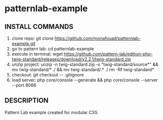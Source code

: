 # patternlab-example

INSTALL COMMANDS
----------------
1. clone repo: git clone https://github.com/monafouad/patternlab-example.git
2. go to pattern lab: cd patternlab-example
3. execute in terminal: wget https://github.com/pattern-lab/edition-php-twig-standard/releases/download/v2.2.1/twig-standard.zip
4. unzip project: unzip -n twig-standard.zip -x "twig-standard/source*" && mv twig-standard/* ./ && mv twig-standard/.* ./
rm -Rf twig-standard*
5. checkout: git checkout -- .gitignore
6. load server: php core/console --generate && php core/console --server --port 8066

DESCRIPTION
-----------
Pattern Lab example created for modular CSS
